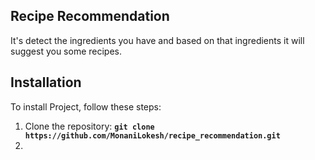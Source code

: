 ## **Recipe Recommendation**

It's detect the ingredients you have and based on that ingredients it will suggest you some recipes. 

## **Installation**

To install Project, follow these steps:
1. Clone the repository: **`git clone https://github.com/MonaniLokesh/recipe_recommendation.git`**
2. 

